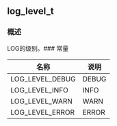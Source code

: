 ## log\_level\_t
### 概述
LOG的级别。### 常量
<p id="log_level_t_consts">

| 名称 | 说明 | 
| -------- | ------- | 
| LOG\_LEVEL\_DEBUG | DEBUG |
| LOG\_LEVEL\_INFO | INFO |
| LOG\_LEVEL\_WARN | WARN |
| LOG\_LEVEL\_ERROR | ERROR |
